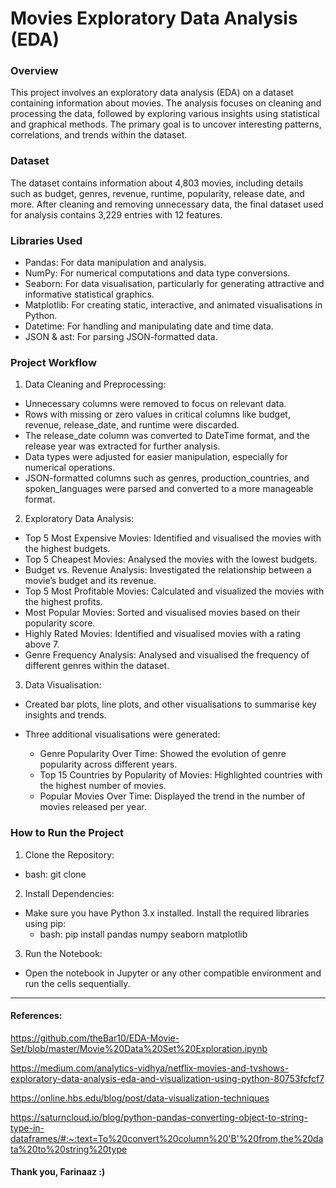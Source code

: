 # Movies Exploratory Data Analysis (EDA)

### Overview
This project involves an exploratory data analysis (EDA) on a dataset containing information about movies. The analysis focuses on cleaning and processing the data, followed by exploring various insights using statistical and graphical methods. The primary goal is to uncover interesting patterns, correlations, and trends within the dataset.

### Dataset
The dataset contains information about 4,803 movies, including details such as budget, genres, revenue, runtime, popularity, release date, and more. After cleaning and removing unnecessary data, the final dataset used for analysis contains 3,229 entries with 12 features.

### Libraries Used
* Pandas: For data manipulation and analysis.
* NumPy: For numerical computations and data type conversions.
* Seaborn: For data visualisation, particularly for generating attractive and informative statistical graphics.
* Matplotlib: For creating static, interactive, and animated visualisations in Python.
* Datetime: For handling and manipulating date and time data.
* JSON & ast: For parsing JSON-formatted data.

### Project Workflow
1. Data Cleaning and Preprocessing:

* Unnecessary columns were removed to focus on relevant data.
* Rows with missing or zero values in critical columns like budget, revenue, release_date, and runtime were discarded.
* The release_date column was converted to DateTime format, and the release year was extracted for further analysis.
* Data types were adjusted for easier manipulation, especially for numerical operations.
* JSON-formatted columns such as genres, production_countries, and spoken_languages were parsed and converted to a more manageable format.

2. Exploratory Data Analysis:

* Top 5 Most Expensive Movies: Identified and visualised the movies with the highest budgets.
* Top 5 Cheapest Movies: Analysed the movies with the lowest budgets.
* Budget vs. Revenue Analysis: Investigated the relationship between a movie’s budget and its revenue.
* Top 5 Most Profitable Movies: Calculated and visualized the movies with the highest profits.
* Most Popular Movies: Sorted and visualised movies based on their popularity score.
* Highly Rated Movies: Identified and visualised movies with a rating above 7.
* Genre Frequency Analysis: Analysed and visualised the frequency of different genres within the dataset.

3. Data Visualisation:

* Created bar plots, line plots, and other visualisations to summarise key insights and trends.
* Three additional visualisations were generated:

  * Genre Popularity Over Time: Showed the evolution of genre popularity across different years.
  * Top 15 Countries by Popularity of Movies: Highlighted countries with the highest number of movies.
  * Popular Movies Over Time: Displayed the trend in the number of movies released per year.


### How to Run the Project

1. Clone the Repository:

  * bash: git clone <repository-url>

2. Install Dependencies:

* Make sure you have Python 3.x installed. Install the required libraries using pip:
  * bash: pip install pandas numpy seaborn matplotlib

3. Run the Notebook:

* Open the notebook in Jupyter or any other compatible environment and run the cells sequentially.

--------------------------------------------------------------------------------------------------

#### References:
https://github.com/theBar10/EDA-Movie-Set/blob/master/Movie%20Data%20Set%20Exploration.ipynb

https://medium.com/analytics-vidhya/netflix-movies-and-tvshows-exploratory-data-analysis-eda-and-visualization-using-python-80753fcfcf7

https://online.hbs.edu/blog/post/data-visualization-techniques

https://saturncloud.io/blog/python-pandas-converting-object-to-string-type-in-dataframes/#:~:text=To%20convert%20column%20'B'%20from,the%20data%20to%20string%20type

#### Thank you, Farinaaz :)
